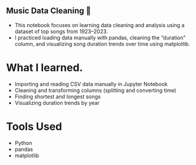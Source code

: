 ## Music Data Cleaning 🎵

- This notebook focuses on learning data cleaning and analysis using a dataset of top songs from 1923–2023.
- I practiced loading data manually with pandas, cleaning the “duration” column, and visualizing song duration trends over time using matplotlib.

# What I learned.

- Importing and reading CSV data manually in Jupyter Notebook
- Cleaning and transforming columns (splitting and converting time)
- Finding shortest and longest songs
- Visualizing duration trends by year

# Tools Used

- Python
- pandas
- matplotlib
